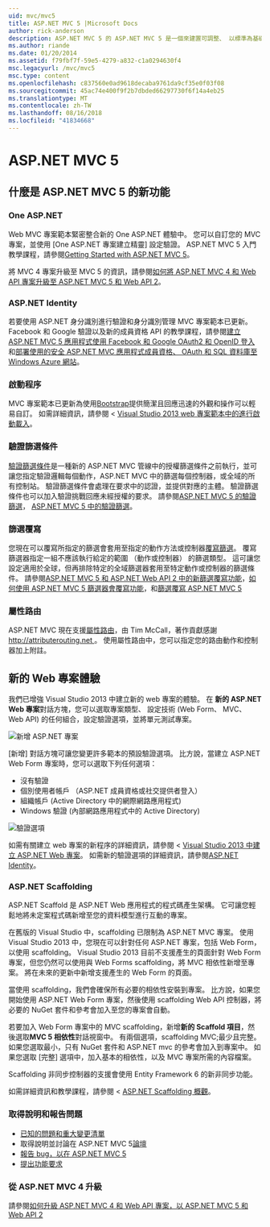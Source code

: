 ```yaml
---
uid: mvc/mvc5
title: ASP.NET MVC 5 |Microsoft Docs
author: rick-anderson
description: ASP.NET MVC 5 的 ASP.NET MVC 5 是一個來建置可調整、 以標準為基礎的 web 應用程式，使用堅實的設計模式和威力 AS....
ms.author: riande
ms.date: 01/20/2014
ms.assetid: f79fbf7f-59e5-4279-a832-c1a0294630f4
msc.legacyurl: /mvc/mvc5
msc.type: content
ms.openlocfilehash: c837560e0ad9618decaba9761da9cf35e0f03f08
ms.sourcegitcommit: 45ac74e400f9f2b7dbded66297730f6f14a4eb25
ms.translationtype: MT
ms.contentlocale: zh-TW
ms.lasthandoff: 08/16/2018
ms.locfileid: "41834668"
---
```

<a name="aspnet-mvc-5"></a>ASP.NET MVC 5
====================
## <a name="whats-new-in-aspnet-mvc-5"></a>什麼是 ASP.NET MVC 5 的新功能

### <a name="one-aspnet"></a>One ASP.NET

Web MVC 專案範本緊密整合新的 One ASP.NET 體驗中。 您可以自訂您的 MVC 專案，並使用 [One ASP.NET 專案建立精靈] 設定驗證。 ASP.NET MVC 5 入門教學課程，請參閱[Getting Started with ASP.NET MVC 5](overview/getting-started/introduction/getting-started.md)。

將 MVC 4 專案升級至 MVC 5 的資訊，請參閱[如何將 ASP.NET MVC 4 和 Web API 專案升級至 ASP.NET MVC 5 和 Web API 2](overview/releases/how-to-upgrade-an-aspnet-mvc-4-and-web-api-project-to-aspnet-mvc-5-and-web-api-2.md)。

### <a name="aspnet-identity"></a>ASP.NET Identity

若要使用 ASP.NET 身分識別進行驗證和身分識別管理 MVC 專案範本已更新。 Facebook 和 Google 驗證以及新的成員資格 API 的教學課程，請參閱[建立 ASP.NET MVC 5 應用程式使用 Facebook 和 Google OAuth2 和 OpenID 登入](overview/security/create-an-aspnet-mvc-5-app-with-facebook-and-google-oauth2-and-openid-sign-on.md)和[部署使用的安全 ASP.NET MVC 應用程式成員資格、 OAuth 和 SQL 資料庫至 Windows Azure 網站](https://docs.microsoft.com/aspnet/core/security/authorization/secure-data)。

### <a name="bootstrap"></a>啟動程序

MVC 專案範本已更新為使用[Bootstrap](http://getbootstrap.com/)提供簡潔且回應迅速的外觀和操作可以輕易自訂。 如需詳細資訊，請參閱 < [Visual Studio 2013 web 專案範本中的進行啟動載入](../visual-studio/overview/2013/creating-web-projects-in-visual-studio.md#bootstrap)。

### <a name="authentication-filters"></a>驗證篩選條件

[驗證篩選條件](http://www.dotnetcurry.com/showarticle.aspx?ID=957)是一種新的 ASP.NET MVC 管線中的授權篩選條件之前執行，並可讓您指定驗證邏輯每個動作，ASP.NET MVC 中的篩選每個控制器，或全域的所有控制站。 驗證篩選條件會處理在要求中的認證，並提供對應的主體。 驗證篩選條件也可以加入驗證挑戰回應未經授權的要求。 請參閱[ASP.NET MVC 5 的驗證篩選](http://www.dotnetcurry.com/showarticle.aspx?ID=957)， [ASP.NET MVC 5 中的驗證篩選](http://theshravan.net/blog/authentication-filters-in-asp-net-mvc-5/)。

### <a name="filter-overrides"></a>篩選覆寫

您現在可以覆寫所指定的篩選會套用至指定的動作方法或控制器[覆寫篩選](http://www.davidhayden.me/blog/filter-overrides-in-asp-net-mvc-5)。 覆寫篩選器指定一組不應該執行給定的範圍 （動作或控制器） 的篩選類型。 這可讓您設定適用於全球，但再排除特定的全域篩選器套用至特定動作或控制器的篩選條件。 請參閱[ASP.NET MVC 5 和 ASP.NET Web API 2 中的新篩選覆寫功能](https://weblogs.asp.net/imranbaloch/archive/2013/09/25/new-filter-overrides-in-asp-net-mvc-5-and-asp-net-web-api-2.aspx)，[如何使用 ASP.NET MVC 5 篩選器會覆寫功能](http://hackwebwith.net/how-to-use-the-asp-net-mvc-5-filter-overrides-feature/)，和[篩選覆寫 ASP.NET MVC 5](http://www.davidhayden.me/blog/filter-overrides-in-asp-net-mvc-5)

### <a name="attribute-routing"></a>屬性路由

ASP.NET MVC 現在支援[屬性路由](https://blogs.msdn.com/b/webdev/archive/2013/10/17/attribute-routing-in-asp-net-mvc-5.aspx)，由 Tim McCall，著作貢獻感謝[ http://attributerouting.net ](http://attributerouting.net)。 使用屬性路由中，您可以指定您的路由動作和控制器加上附註。

## <a name="new-web-project-experience"></a>新的 Web 專案體驗

我們已增強 Visual Studio 2013 中建立新的 web 專案的體驗。 在 **新的 ASP.NET Web 專案**對話方塊，您可以選取專案類型、 設定技術 (Web Form、 MVC、 Web API) 的任何組合，設定驗證選項，並將單元測試專案。

![新增 ASP.NET 專案](mvc5/_static/image1.png)

[新增] 對話方塊可讓您變更許多範本的預設驗證選項。 比方說，當建立 ASP.NET Web Form 專案時，您可以選取下列任何選項：

- 沒有驗證
- 個別使用者帳戶 （ASP.NET 成員資格或社交提供者登入）
- 組織帳戶 (Active Directory 中的網際網路應用程式)
- Windows 驗證 (內部網路應用程式中的 Active Directory)

![驗證選項](mvc5/_static/image2.png)

如需有關建立 web 專案的新程序的詳細資訊，請參閱 < [Visual Studio 2013 中建立 ASP.NET Web 專案](../visual-studio/overview/2013/creating-web-projects-in-visual-studio.md)。 如需新的驗證選項的詳細資訊，請參閱[ASP.NET Identity](../identity/overview/index.md)。

<a id="scaffold"></a>
### <a name="aspnet-scaffolding"></a>ASP.NET Scaffolding

ASP.NET Scaffold 是 ASP.NET Web 應用程式的程式碼產生架構。 它可讓您輕鬆地將未定案程式碼新增至您的資料模型進行互動的專案。

在舊版的 Visual Studio 中，scaffolding 已限制為 ASP.NET MVC 專案。 使用 Visual Studio 2013 中，您現在可以針對任何 ASP.NET 專案，包括 Web Form，以使用 scaffolding。 Visual Studio 2013 目前不支援產生的頁面針對 Web Form 專案，但您仍然可以使用與 Web Forms scaffolding，將 MVC 相依性新增至專案。 將在未來的更新中新增支援產生的 Web Form 的頁面。

當使用 scaffolding，我們會確保所有必要的相依性安裝到專案。 比方說，如果您開始使用 ASP.NET Web Form 專案，然後使用 scaffolding Web API 控制器，將必要的 NuGet 套件和參考會加入至您的專案會自動。

若要加入 Web Form 專案中的 MVC scaffolding，新增**新的 Scaffold 項目**，然後選取**MVC 5 相依性**對話視窗中。 有兩個選項，scaffolding MVC;最少且完整。 如果您選取最小，只有 NuGet 套件和 ASP.NET mvc 的參考會加入到專案中。 如果您選取 [完整] 選項中，加入基本的相依性，以及 MVC 專案所需的內容檔案。

Scaffolding 非同步控制器的支援會使用 Entity Framework 6 的新非同步功能。

如需詳細資訊和教學課程，請參閱 < [ASP.NET Scaffolding 概觀](../visual-studio/overview/2013/aspnet-scaffolding-overview.md)。

### <a name="getting-help-and-reporting-issues"></a>取得說明和報告問題

- [已知的問題和重大變更清單](../visual-studio/overview/2013/release-notes.md#knownissues)
- 取得說明並討論在 ASP.NET MVC 5[論壇](https://forums.asp.net/1146.aspx)
- [報告 bug，以在 ASP.NET MVC 5](https://github.com/aspnet/AspNetWebStack/issues)
- [提出功能要求](http://aspnet.uservoice.com/forums/41201-asp-net-mvc)

### <a name="upgrading-from-aspnet-mvc-4"></a>從 ASP.NET MVC 4 升級

請參閱[如何升級 ASP.NET MVC 4 和 Web API 專案，以 ASP.NET MVC 5 和 Web API 2](overview/releases/how-to-upgrade-an-aspnet-mvc-4-and-web-api-project-to-aspnet-mvc-5-and-web-api-2.md)
